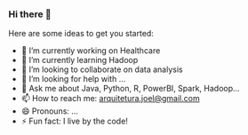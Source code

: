 ### Hi there 👋

<!--
**gortaina/gortaina** is a ✨ _special_ ✨ repository because its `README.md` (this file) appears on your GitHub profile.
-->

Here are some ideas to get you started:

- 🔭 I’m currently working on Healthcare
- 🌱 I’m currently learning Hadoop
- 👯 I’m looking to collaborate on data analysis
- 🤔 I’m looking for help with ...
- 💬 Ask me about Java, Python, R, PowerBI, Spark, Hadoop...
- 📫 How to reach me: arquitetura.joel@gmail.com
- 😄 Pronouns: ...
- ⚡ Fun fact: I live by the code!

